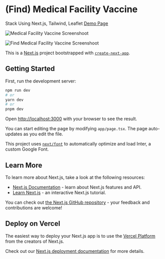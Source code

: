 # (Find) Medical Facility Vaccine

Stack Using Next.js, Tailwind, Leaflet <a href="https://medical-facility-vaccine.vercel.app">Demo Page</a>

![Medical Facility Vaccine Screenshoot](https://res.cloudinary.com/de3n7a1r0/image/upload/v1690243161/Screenshot_2023-07-25_at_06.57.24-min_ewvdn0.png)

![Find Medical Facility Vaccine Screenshoot](https://res.cloudinary.com/de3n7a1r0/image/upload/v1690243162/Screenshot_2023-07-25_at_06.57.12-min_uzsml5.png)

This is a [Next.js](https://nextjs.org/) project bootstrapped with [`create-next-app`](https://github.com/vercel/next.js/tree/canary/packages/create-next-app).

## Getting Started

First, run the development server:

```bash
npm run dev
# or
yarn dev
# or
pnpm dev
```

Open [http://localhost:3000](http://localhost:3000) with your browser to see the result.

You can start editing the page by modifying `app/page.tsx`. The page auto-updates as you edit the file.

This project uses [`next/font`](https://nextjs.org/docs/basic-features/font-optimization) to automatically optimize and load Inter, a custom Google Font.

## Learn More

To learn more about Next.js, take a look at the following resources:

- [Next.js Documentation](https://nextjs.org/docs) - learn about Next.js features and API.
- [Learn Next.js](https://nextjs.org/learn) - an interactive Next.js tutorial.

You can check out [the Next.js GitHub repository](https://github.com/vercel/next.js/) - your feedback and contributions are welcome!

## Deploy on Vercel

The easiest way to deploy your Next.js app is to use the [Vercel Platform](https://vercel.com/new?utm_medium=default-template&filter=next.js&utm_source=create-next-app&utm_campaign=create-next-app-readme) from the creators of Next.js.

Check out our [Next.js deployment documentation](https://nextjs.org/docs/deployment) for more details.
